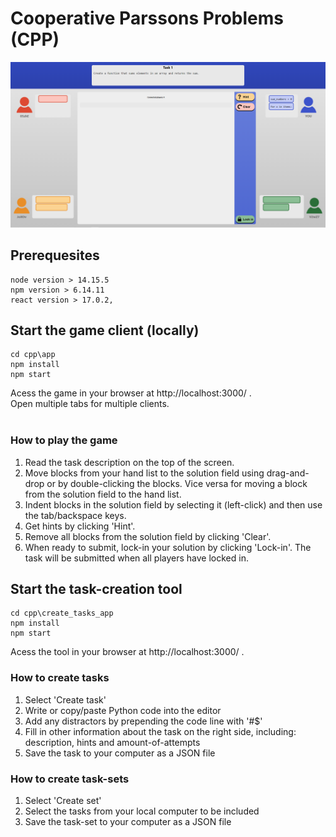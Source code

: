 # Cooperative Parssons Problems (CPP)

<p align="center">
  <img src="./documentation/images/screenshot.png" width="800">
</p>


##  Prerequesites

```
node version > 14.15.5
npm version > 6.14.11
react version > 17.0.2,
```

## Start the game client (locally)

```
cd cpp\app
npm install
npm start
```
Acess the game in your browser at http://localhost:3000/ . <br />
Open multiple tabs for multiple clients. <br /> <br />

### How to play the game
<ol>
  <li>Read the task description on the top of the screen.</li>
  <li>Move blocks from your hand list to the solution field using drag-and-drop or by double-clicking the blocks. Vice versa for moving a block from the solution field to the hand list.</li>
  <li>Indent blocks in the solution field by selecting it (left-click) and then use the tab/backspace keys.</li>
  <li>Get hints by clicking 'Hint'.</li>
  <li>Remove all blocks from the solution field by clicking 'Clear'.</li>
  <li>When ready to submit, lock-in your solution by clicking 'Lock-in'. The task will be submitted when all players have locked in.</li>
</ol>

## Start the task-creation tool
```
cd cpp\create_tasks_app
npm install
npm start
```
Acess the tool in your browser at http://localhost:3000/ . <br />

### How to create tasks
<ol>
  <li>Select 'Create task'</li>
  <li>Write or copy/paste Python code into the editor</li>
  <li>Add any distractors by prepending the code line with '#$'</li>
  <li>Fill in other information about the task on the right side, including: description, hints and amount-of-attempts</li>
  <li>Save the task to your computer as a JSON file</li>
</ol>

### How to create task-sets
<ol>
  <li>Select 'Create set'</li>
  <li>Select the tasks from your local computer to be included</li>
  <li>Save the task-set to your computer as a JSON file</li>
</ol>


